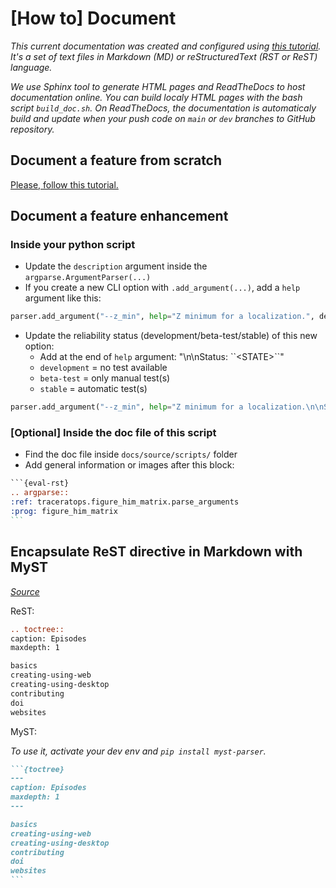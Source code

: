 # [How to] Document

*This current documentation was created and configured using [this tutorial](doc_from_scratch.md). It's a set of text files in Markdown (MD) or reStructuredText (RST or ReST) language.*

*We use Sphinx tool to generate HTML pages and ReadTheDocs to host documentation online. You can build localy HTML pages with the bash script `build_doc.sh`. On ReadTheDocs, the documentation is automaticaly build and update when your push code on `main` or `dev` branches to GitHub repository.*

## Document a feature from scratch

[Please, follow this tutorial.](generate_doc.md#from-argumentparser)

## Document a feature enhancement

### Inside your python script

- Update the `description` argument inside the `argparse.ArgumentParser(...)`
- If you create a new CLI option with `.add_argument(...)`, add a `help` argument like this:
```python
parser.add_argument("--z_min", help="Z minimum for a localization.", default=0, type=float)
```
- Update the reliability status (development/beta-test/stable) of this new option:
    - Add at the end of `help` argument: "\n\nStatus: \`\`\<STATE\>\`\`"
    - `development` = no test available
    - `beta-test` = only manual test(s)
    - `stable` = automatic test(s)
```python
parser.add_argument("--z_min", help="Z minimum for a localization.\n\nStatus: ``stable``", ...)
```

### [Optional] Inside the doc file of this script

- Find the doc file inside `docs/source/scripts/` folder
- Add general information or images after this block:
````rst
```{eval-rst}
.. argparse::
:ref: traceratops.figure_him_matrix.parse_arguments
:prog: figure_him_matrix
```
````


## Encapsulate ReST directive in Markdown with MyST

[*Source*](https://deusyss.developpez.com/tutoriels/Python/SphinxDoc/#LVI)

ReST:

```reStructuredText
.. toctree::
caption: Episodes
maxdepth: 1

basics
creating-using-web
creating-using-desktop
contributing
doi
websites
```

MyST:

*To use it, activate your dev env and `pip install myst-parser`.*

````markdown
```{toctree}
---
caption: Episodes
maxdepth: 1
---

basics
creating-using-web
creating-using-desktop
contributing
doi
websites
```
````

